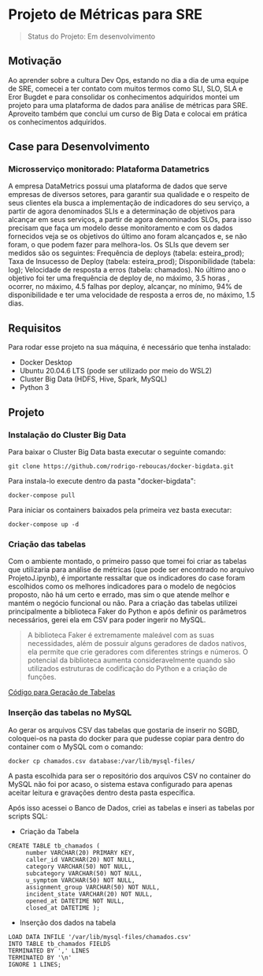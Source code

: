 # Projeto de Métricas para SRE

> Status do Projeto: Em desenvolvimento

## Motivação
Ao aprender sobre a cultura Dev Ops, estando no dia a dia de uma equipe de SRE, comecei a ter contato com muitos termos como SLI, SLO, SLA e Eror Bugdet e para consolidar os conhecimentos adquiridos montei um projeto para uma plataforma de dados para análise de métricas para SRE. Aproveito também que conclui um curso de Big Data e colocai em prática os conhecimentos adquiridos.

## Case para Desenvolvimento
### Microsserviço monitorado: Plataforma Datametrics
A empresa DataMetrics possui uma plataforma de dados que serve empresas de diversos setores, para garantir sua qualidade e o respeito de seus clientes ela busca a implementação de indicadores do seu serviço, a partir de agora denominados SLIs e a determinação de objetivos para alcançar em seus serviços, a partir de agora denominados SLOs, para isso precisam que faça um modelo desse monitoramento e com os dados fornecidos veja se os objetivos do último ano foram alcançados e, se não foram, o que podem fazer para melhora-los.
Os SLIs que devem ser medidos são os seguintes: Frequência de deploys (tabela: esteira_prod); Taxa de Insucesso de Deploy (tabela: esteira_prod); Disponibilidade (tabela: log); Velocidade de resposta a erros (tabela: chamados). No último ano o objetivo foi ter uma frequência de deploy de, no máximo, 3.5 horas , ocorrer, no máximo, 4.5 falhas por deploy, alcançar, no mínimo, 94% de disponibilidade e ter uma velocidade de resposta a erros de, no máximo, 1.5 dias.


## Requisitos
Para rodar esse projeto na sua máquina, é necessário que tenha instalado:
- Docker Desktop
- Ubuntu 20.04.6 LTS (pode ser utilizado por meio do WSL2)
- Cluster Big Data (HDFS, Hive, Spark, MySQL)
- Python 3


## Projeto
### Instalação do Cluster Big Data
Para baixar o Cluster Big Data basta executar o seguinte comando:
```
git clone https://github.com/rodrigo-reboucas/docker-bigdata.git
```

Para instala-lo execute dentro da pasta "docker-bigdata":
```
docker-compose pull
```

Para iniciar os containers baixados pela primeira vez basta executar:
```
docker-compose up -d
```

### Criação das tabelas
Com o ambiente montado, o primeiro passo que tomei foi criar as tabelas que utilizaria para análise de métricas (que pode ser encontrado no arquivo ProjetoJ.ipynb), é importante ressaltar que os indicadores do case foram escolhidos como os melhores indicadores para o modelo de negócios proposto, não há um certo e errado, mas sim o que atende melhor e mantém o negócio funcional ou não.
Para a criação das tabelas utilizei principalmente a biblioteca Faker do Python e após definir os parâmetros necessários, gerei ela em CSV para poder ingerir no MySQL.

> A biblioteca Faker é extremamente maleável com as suas necessidades, além de possuir alguns geradores de dados nativos, ela permite que crie geradores com diferentes strings e números. O potencial da biblioteca aumenta consideravelmente quando são utilizados estruturas de codificação do Python e a criação de funções.

[Código para Geração de Tabelas](https://github.com/lucas-della/SRE-management/blob/main/get_mysql.py)

### Inserção das tabelas no MySQL
Ao gerar os arquivos CSV das tabelas que gostaria de inserir no SGBD, coloquei-os na pasta do docker para que pudesse copiar para dentro do container com o MySQL com o comando:
```
docker cp chamados.csv database:/var/lib/mysql-files/
```
A pasta escolhida para ser o repositório dos arquivos CSV no container do MySQL não foi por acaso, o sistema estava configurado para apenas aceitar leitura e gravações dentro desta pasta específica.

Após isso acessei o Banco de Dados, criei as tabelas e inseri as tabelas por scripts SQL:

- Criação da Tabela
```
CREATE TABLE tb_chamados (
     number VARCHAR(20) PRIMARY KEY,
     caller_id VARCHAR(20) NOT NULL,
     category VARCHAR(50) NOT NULL,
     subcategory VARCHAR(50) NOT NULL,
     u_symptom VARCHAR(50) NOT NULL,
     assignment_group VARCHAR(50) NOT NULL,
     incident_state VARCHAR(20) NOT NULL,
     opened_at DATETIME NOT NULL,
     closed_at DATETIME );
```

- Inserção dos dados na tabela
```
LOAD DATA INFILE '/var/lib/mysql-files/chamados.csv'
INTO TABLE tb_chamados FIELDS
TERMINATED BY ',' LINES
TERMINATED BY '\n'
IGNORE 1 LINES;
```
